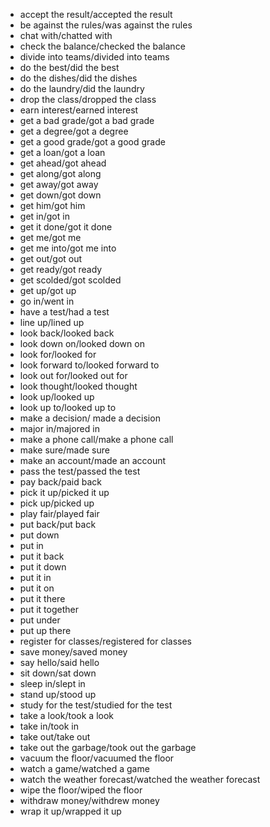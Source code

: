 - accept the result/accepted the result
- be against the rules/was against the rules
- chat with/chatted with
- check the balance/checked the balance
- divide into teams/divided into teams
- do the best/did the best
- do the dishes/did the dishes
- do the laundry/did the laundry
- drop the class/dropped the class
- earn interest/earned interest
- get a bad grade/got a bad grade
- get a degree/got a degree
- get a good grade/got a good grade
- get a loan/got a loan
- get ahead/got ahead
- get along/got along
- get away/got away
- get down/got down
- get him/got him
- get in/got in
- get it done/got it done
- get me/got me
- get me into/got me into
- get out/got out
- get ready/got ready
- get scolded/got scolded
- get up/got up
- go in/went in
- have a test/had a test
- line up/lined up
- look back/looked back
- look down on/looked down on
- look for/looked for
- look forward to/looked forward to
- look out for/looked out for
- look thought/looked thought
- look up/looked up
- look up to/looked up to
- make a decision/ made a decision
- major in/majored in
- make a phone call/make a phone call
- make sure/made sure
- make an account/made an account
- pass the test/passed the test
- pay back/paid back
- pick it up/picked it up
- pick up/picked up
- play fair/played fair
- put back/put back
- put down
- put in
- put it back
- put it down
- put it in
- put it on
- put it there
- put it together
- put under
- put up there
- register for classes/registered for classes
- save money/saved money
- say hello/said hello
- sit down/sat down
- sleep in/slept in
- stand up/stood up
- study for the test/studied for the test
- take a look/took a look
- take in/took in
- take out/take out
- take out the garbage/took out the garbage
- vacuum the floor/vacuumed the floor
- watch a game/watched a game
- watch the weather forecast/watched the weather forecast
- wipe the floor/wiped the floor
- withdraw money/withdrew money
- wrap it up/wrapped it up

